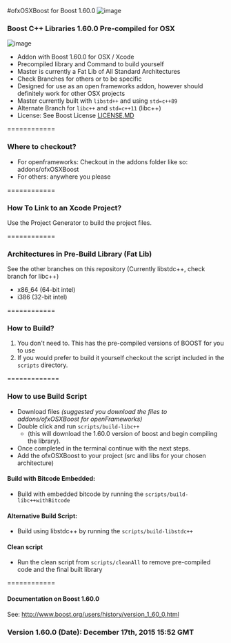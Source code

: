 #ofxOSXBoost for Boost 1.60.0  ![image](https://travis-ci.org/danoli3/ofxOSXBoost.svg?branch=master)

### Boost C++ Libraries 1.60.0 Pre-compiled for OSX
![image](https://github.com/danoli3/ofxOSXBoost/blob/master/ofxaddons_thumbnail.png)

- Addon with Boost 1.60.0 for OSX / Xcode
- Precompiled library and Command to build yourself
- Master is currently a Fat Lib of All Standard Architectures
- Check Branches for others or to be specific
- Designed for use as an open frameworks addon, however should definitely work for other OSX projects
- Master currently built with ```libstd++``` and using ```std=c++89```
- Alternate Branch for ```libc++``` and ```std=c++11``` (libc++)
- License: See Boost License [LICENSE.MD](https://github.com/danoli3/ofxOSXBoost/blob/master/LICENSE.md)

============


### Where to checkout?

- For openframeworks: Checkout in the addons folder like so: addons/ofxOSXBoost
- For others: anywhere you please



============

### How To Link to an Xcode Project?

Use the Project Generator to build the project files.

============

### Architectures in Pre-Build Library (Fat Lib)
See the other branches on this repository (Currently libstdc++, check branch for libc++)

- x86_64 (64-bit intel)
- i386 (32-bit intel)

============


### How to Build?

1. You don't need to. This has the pre-compiled versions of BOOST for you to use
2. If you would prefer to build it yourself checkout the script included in the ``` scripts ``` directory.


=============

### How to use Build Script

- Download files *(suggested you download the files to addons/ofxOSXBoost for openFrameworks)*
- Double click and run ```scripts/build-libc++```
	- (this will download the 1.60.0 version of boost and begin compiling the library).
- Once completed in the terminal continue with the next steps.
- Add the ofxOSXBoost to your project (src and libs for your chosen architecture)

#### Build with Bitcode Embedded:
- Build with embedded bitcode by running the ```scripts/build-libc++withBitcode```


#### Alternative Build Script:
- Build using libstdc++ by running the ```scripts/build-libstdc++```

#### Clean script
- Run the clean script from ```scripts/cleanAll``` to remove pre-compiled code and the final built library



============

#### Documentation on Boost 1.60.0


See: http://www.boost.org/users/history/version_1_60_0.html


### Version 1.60.0 (Date): December 17th, 2015 15:52 GMT
